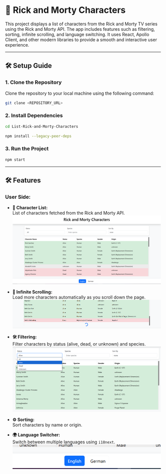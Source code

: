 # 🚀 **Rick and Morty Characters**

This project displays a list of characters from the Rick and Morty TV series using the Rick and Morty API. The app includes features such as filtering, sorting, infinite scrolling, and language switching. It uses React, Apollo Client, and other modern libraries to provide a smooth and interactive user experience.

---
## 🛠️ **Setup Guide**

### 1. **Clone the Repository**

Clone the repository to your local machine using the following command:

```bash
git clone <REPOSITORY_URL>
```

### 2. **Install Dependencies**
```bash
cd List-Rick-and-Morty-Characters
```
```bash
npm install --legacy-peer-deps
```

### 3. **Run the Project**
```bash
npm start
```
---
## 🛠️ **Features**

### **User Side:**
- **📜 Character List:**  
  List of characters fetched from the Rick and Morty API.  
  ![Project Screenshot](img/scr1.png)

- **🔄 Infinite Scrolling:**  
  Load more characters automatically as you scroll down the page.
  ![Project Screenshot](img/scr2.png)

- **🛠 Filtering:**  
  Filter characters by status (alive, dead, or unknown) and species.
  ![Project Screenshot](img/scr3.png)

- **⚙️ Sorting:**  
  Sort characters by name or origin.

- **🌍 Language Switcher:**  
  Switch between multiple languages using `i18next`.  
  ![Project Screenshot](img/scr4.png)

